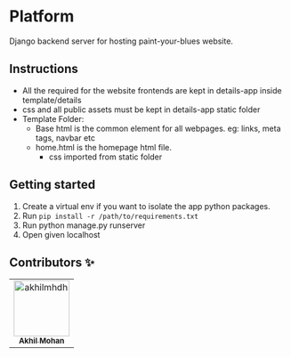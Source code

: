 # Platform
Django backend server for hosting paint-your-blues website.
## Instructions
* All the required for the website frontends are kept in details-app inside template/details
* css and all public assets must be kept in details-app static folder
* Template Folder:
  * Base html is the common element for all webpages. eg: links, meta tags, navbar etc
  * home.html is the homepage html file.
    * css imported from static folder
    
## Getting started
1. Create a virtual env if you want to isolate the app python packages.
2. Run ```pip install -r /path/to/requirements.txt```
3. Run python manage.py runserver
4. Open given localhost

## Contributors :sparkles:
<table>
<tr>
                <td align="center">
                    <a href="https://github.com/akhilmhdh">
                        <img src="https://avatars1.githubusercontent.com/u/31166322?v=4" width="100;" alt="akhilmhdh"/>
                        <br />
                        <sub><b>Akhil Mohan</b></sub>
                    </a>
                </td></tr>
</table>

